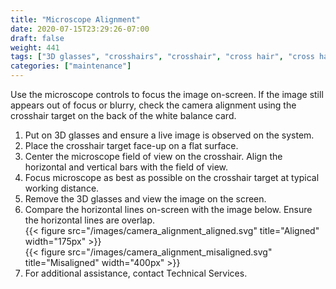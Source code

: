 ```yaml
---
title: "Microscope Alignment"
date: 2020-07-15T23:29:26-07:00
draft: false
weight: 441
tags: ["3D glasses", "crosshairs", "crosshair", "cross hair", "cross hairs", "line", "lines"]
categories: ["maintenance"]
---
```


Use the microscope controls to focus the image on-screen. If the image still appears out of focus or blurry, check the camera alignment using the crosshair target on the back of the white balance card.
1. Put on 3D glasses and ensure a live image is observed on the system.
2. Place the crosshair target face-up on a flat surface.
3. Center the microscope field of view on the crosshair. Align the horizontal and vertical bars with the field of view.
4. Focus microscope as best as possible on the crosshair target at typical working distance.
5. Remove the 3D glasses and view the image on the screen.
6. Compare the horizontal lines on-screen with the image below. Ensure the horizontal lines are overlap.  
{{< figure src="/images/camera_alignment_aligned.svg" title="Aligned" width="175px" >}}  
{{< figure src="/images/camera_alignment_misaligned.svg" title="Misaligned" width="400px" >}}
7. For additional assistance, contact Technical Services.
